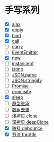 # 手写系列

- [x] [ajax](手写系列/ajax.md)
- [x] [apply](手写系列/apply.md)
- [x] [bind](手写系列/bind.md)
- [x] [call](手写系列/call.md)
- [ ] [curry](手写系列/curry.md)
- [ ] [EventEmitter](手写系列/event-emitter.md)
- [x] [new](手写系列/new.md)
- [ ] [instanceof](手写系列/instanceof.md)
- [ ] [jsonp](手写系列/jsonp.md)
- [ ] [JSON.parse](手写系列/json-parse.md)
- [ ] [JSON.stringify](手写系列/json-stringify.md)
- [ ] [Promise](手写系列/promise.md)
- [ ] [promisify](手写系列/promisify.md)
- [x] [sleep](手写系列/sleep.md)
- [ ] [原型继承](手写系列/extend.md)
- [ ] [数组去重](手写系列/unique.md)
- [ ] [浅拷贝 clone](手写系列/clone.md)
- [ ] [深拷贝 deepClone](手写系列/deep-clone.md)
- [x] [防抖 debounce](手写系列/debounce.md)
- [x] [节流 throttle](手写系列/throttle.md)